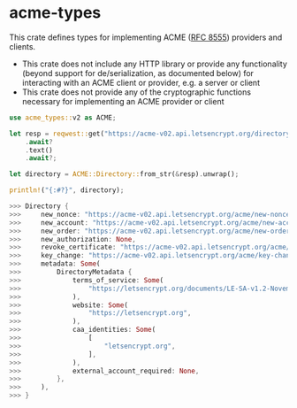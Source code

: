 # acme-types

This crate defines types for implementing ACME ([RFC 8555](https://datatracker.ietf.org/doc/html/rfc8555)) providers and clients.

- This crate does not include any HTTP library or provide any functionality (beyond support for de/serialization, as documented below) for interacting with an ACME client or provider, e.g. a server or client
- This crate does not provide any of the cryptographic functions necessary for implementing an ACME provider or client

```rust
use acme_types::v2 as ACME;

let resp = reqwest::get("https://acme-v02.api.letsencrypt.org/directory")
    .await?
    .text()
    .await?;

let directory = ACME::Directory::from_str(&resp).unwrap();

println!("{:#?}", directory);

>>> Directory {
>>>     new_nonce: "https://acme-v02.api.letsencrypt.org/acme/new-nonce",
>>>     new_account: "https://acme-v02.api.letsencrypt.org/acme/new-acct",
>>>     new_order: "https://acme-v02.api.letsencrypt.org/acme/new-order",
>>>     new_authorization: None,
>>>     revoke_certificate: "https://acme-v02.api.letsencrypt.org/acme/revoke-cert",
>>>     key_change: "https://acme-v02.api.letsencrypt.org/acme/key-change",
>>>     metadata: Some(
>>>         DirectoryMetadata {
>>>             terms_of_service: Some(
>>>                 "https://letsencrypt.org/documents/LE-SA-v1.2-November-15-2017.pdf",
>>>             ),
>>>             website: Some(
>>>                 "https://letsencrypt.org",
>>>             ),
>>>             caa_identities: Some(
>>>                 [
>>>                     "letsencrypt.org",
>>>                 ],
>>>             ),
>>>             external_account_required: None,
>>>         },
>>>     ),
>>> }
```

